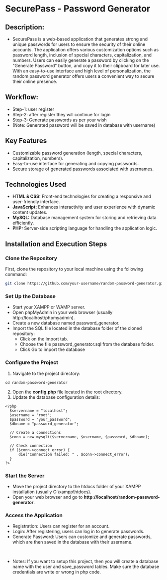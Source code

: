 # SecurePass - Password Generator
## Description: 
- SecurePass is a web-based application that generates strong and unique passwords for users to ensure the security of their online accounts. The application offers various customization options such as password length, inclusion of special characters, capitalization, and numbers. Users can easily generate a password by clicking on the "Generate Password" button, and copy it to their clipboard for later use. With an easy-to-use interface and high level of personalization, the random password generator offers users a convenient way to secure their online presence.

## Workflow:
- Step-1: user register
- Step-2: after register they will continue for login
- Step-3: Generate passwords as per your wish 
- (Note: Generated password will be saved in database with username) 

## Key Features
- Customizable password generation (length, special characters, capitalization, numbers).
- Easy-to-use interface for generating and copying passwords.
- Secure storage of generated passwords associated with usernames.

## Technologies Used
- **HTML & CSS:** Front-end technologies for creating a responsive and user-friendly interface.
- **JavaScript:** Enhances interactivity and user experience with dynamic content updates.
- **MySQL:** Database management system for storing and retrieving data efficiently.
- **PHP:** Server-side scripting language for handling the application logic.


## Installation and Execution Steps
### Clone the Repository
First, clone the repository to your local machine using the following command:
```sh
git clone https://github.com/your-username/random-password-generator.git
```
### Set Up the Database
- Start your XAMPP or WAMP server.
- Open phpMyAdmin in your web browser (usually http://localhost/phpmyadmin).
- Create a new database named password_generator.
- Import the SQL file located in the database folder of the cloned repository:
  - Click on the Import tab.
  - Choose the file password_generator.sql from the database folder.
  - Click Go to import the database

### Configure the Project
1. Navigate to the project directory:
``` 
cd random-password-generator
```
2. Open the **config.php** file located in the root directory.
3. Update the database configuration details:
```
<?php
  $servername = "localhost";
  $username = "root";
  $password = "your_password";
  $dbname = "password_generator";
  
  // Create a connections
  $conn = new mysqli($servername, $username, $password, $dbname);
  
  // Check connection
  if ($conn->connect_error) {
      die("Connection failed: " . $conn->connect_error);
  }
?>
```
### Start the Server
- Move the project directory to the htdocs folder of your XAMPP installation (usually C:\xampp\htdocs).
- Open your web browser and go to **http://localhost/random-password-generator**.

### Access the Application
- Registration: Users can register for an account.
- Login: After registering, users can log in to generate passwords.
- Generate Password: Users can customize and generate passwords, which are then saved in the database with their username.

<br>

- Notes: If you want to setup this project, then you will create a database name with the user and save_password tables. Make sure the database credentials are write or wrong in php code.

